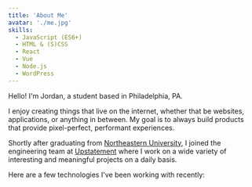 ```yaml
---
title: 'About Me'
avatar: './me.jpg'
skills:
  - JavaScript (ES6+)
  - HTML & (S)CSS
  - React
  - Vue
  - Node.js
  - WordPress
---
```


Hello! I'm Jordan, a student based in Philadelphia, PA.

I enjoy creating things that live on the internet, whether that be websites, applications, or anything in between. My goal is to always build products that provide pixel-perfect, performant experiences.

Shortly after graduating from [Northeastern University](https://www.ccis.northeastern.edu/), I joined the engineering team at [Upstatement](https://www.upstatement.com/) where I work on a wide variety of interesting and meaningful projects on a daily basis.

Here are a few technologies I've been working with recently:
